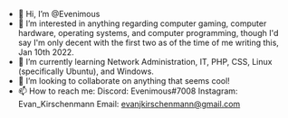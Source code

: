 - 👋 Hi, I’m @Evenimous
- 👀 I’m interested in anything regarding computer gaming, computer hardware, operating systems, and computer programming, though I'd say I'm only decent with the first two as of the time of me writing this, Jan 10th 2022.
- 🌱 I’m currently learning Network Administration, IT, PHP, CSS, Linux (specifically Ubuntu), and Windows.
- 💞️ I’m looking to collaborate on anything that seems cool! 
- 📫 How to reach me:
      Discord: Evenimous#7008
      Instagram: Evan_Kirschenmann
      Email: evanjkirschenmann@gmail.com

<!---
Evenimous/Evenimous is a ✨ special ✨ repository because its `README.md` (this file) appears on your GitHub profile.
You can click the Preview link to take a look at your changes.
--->
